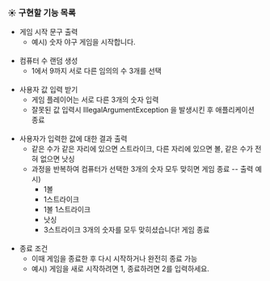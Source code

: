 ### ☀️ 구현할 기능 목록

* 게임 시작 문구 출력
    - 예시) 숫자 야구 게임을 시작합니다.
<br><br>
* 컴퓨터 수 랜덤 생성
    - 1에서 9까지 서로 다른 임의의 수 3개를 선택
<br><br>
* 사용자 값 입력 받기
    - 게임 플레이어는 서로 다른 3개의 숫자 입력
    - 잘못된 값 입력시 IllegalArgumentException 을 발생시킨 후 애플리케이션 종료
<br><br>
* 사용자가 입력한 값에 대한 결과 출력
    - 같은 수가 같은 자리에 있으면 스트라이크, 다른 자리에 있으면 볼, 같은 수가 전혀 없으면 낫싱
    - 과정을 반복하여 컴퓨터가 선택한 3개의 숫자 모두 맞히면 게임 종료
      -- 출력 예시)
        - 1볼
        - 1스트라이크
        - 1볼 1스트라이크
        - 낫싱
        - 3스트라이크
          3개의 숫자를 모두 맞히셨습니다! 게임 종료
<br><br>
* 종료 조건
    - 이때 게임을 종료한 후 다시 시작하거나 완전히 종료 가능
    - 예시) 게임을 새로 시작하려면 1, 종료하려면 2를 입력하세요.